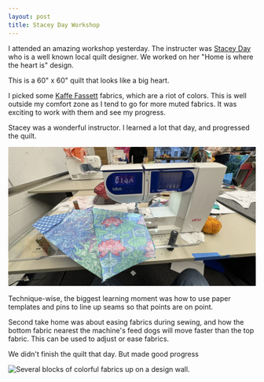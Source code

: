 ```yaml
---
layout: post
title: Stacey Day Workshop
---
```


I attended an amazing workshop yesterday. The instructer was [Stacey Day](https://staceyinstitches.com/) who is a well known local quilt designer. We worked on her "Home is where the heart is" design.

This is a 60" x 60" quilt that looks like a big heart.

I picked some [Kaffe Fassett](http://www.kaffefassett.com/) fabrics, which are a riot of colors. This is well outside my comfort zone as I tend to go for more muted fabrics. It was exciting to work with them and see my progress.

Stacey was a wonderful instructor. I learned a lot that day, and progressed the quilt. 

<img src="/images/block-on-machine.jpg" alt="Blocks of fabrics on a small Elna Lotus sewing machine" /> 

Technique-wise, the biggest learning moment was how to use paper templates and pins to line up seams so that points are on point.

Second take home was about easing fabrics during sewing, and how the bottom fabric nearest the machine's feed dogs will move faster than the top fabric. This can be used to adjust or ease fabrics.

We didn't finish the quilt that day. But made good progress

<img src="/images/heart-on-design-wall.jpg" alt="Several blocks of colorful fabrics up on a design wall." />
